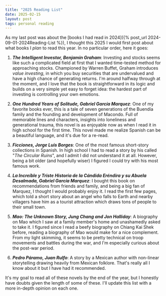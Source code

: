 ```yaml
---
title: "2025 Reading List"
date: 2025-02-15
layout: post
tags: personal reading
---
```


As my last post was about the [books I had read in 2024]({% post_url 2024-09-01-2024Reading-List %}), I thought this 2025 I would first post about what books I *plan* to read this year. In no particular order, here it goes:

1. ***The Intelligent Investor, Benjamin Graham***: Investing and stocks seems like such a complicated field at first that I wanted time-tested method for approaching stocks. Championed by Warren Buffet, Graham introduces *value investing*, in which you buy securities that are undervalued and have a high chance of generating returns. I'm around halfway through at the moment, and I love that the book is straightforward in its logic and builds on a very simple yet easy to forget idea: the hardest part of investing is controlling your own emotions.

2. ***One Hundred Years of Solitude, Gabriel García Marquez***: One of my favorite books ever, this is a tale of seven generations of the Buendía family and the founding and development of Macondo. Full of memorable lines and characters, insights into loneliness and generational trauma, this novel is as enjoyable now as when I read it in high school for the first time. This novel made me realize Spanish can be a beautiful language, and it's due for a re-read.

3. ***Ficciones, Jorge Luis Borges***: One of the most famous short-story collections in Spanish. In high school I had to read a story by his called "*The Circular Ruins*", and I admit I did not understand it at all. However, being a bit older (and hopefully wiser) I figured I could try with his most famous work.

4. ***La Increíble y Triste Historia de la Cándida Eréndira y su Abuela Desalmada, Gabriel García Marquez***: I bought this book on recommendations from friends and family, and being a big fan of Marquez, I thought I would probably enjoy it. I read the first few pages, which told a short story about an angel who falls to Earth and nearby villagers have him as a tourist attraction which draws tons of people to their small town.

5. ***Mao: The Unknown Story, Jung Chang and Jon Halliday***: A biography on Mao which I saw at a family member's home and unashamedly asked to take it. I figured since I read a beefy biography on Chiang Kai Shek before, reading a biography of Mao would make for a nice complement. From my light skimming, it seems to be pretty technical on troop movements and battles during the war, and I'm especially curious about the post-war period.

6. ***Pedro Páramo, Juan Rulfo***: A story by a Mexican author with non-linear storytelling drawing heavily from Mexican folklore. That's really all I know about it but I have had it recommended.

It's my goal to read all of these novels by the end of the year, but I honestly have doubts given the length of some of these. I'll update this list with a more in-depth opinion on each one.
